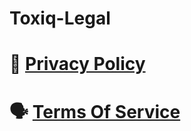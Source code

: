 # Toxiq-Legal
# 👤 [Privacy Policy](https://github.com/FishieDotCom/Toxiq-Legal/blob/main/Privacy%20Policy.md)


# 🗣️ [Terms Of Service](https://github.com/FishieDotCom/Toxiq-Legal/blob/main/Terms%20of%20service.md)
